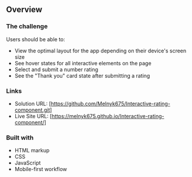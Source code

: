 ## Overview

### The challenge

Users should be able to:

- View the optimal layout for the app depending on their device's screen size
- See hover states for all interactive elements on the page
- Select and submit a number rating
- See the "Thank you" card state after submitting a rating

### Links

- Solution URL: [https://github.com/Melnyk675/Interactive-rating-component.git]
- Live Site URL: [https://melnyk675.github.io/Interactive-rating-component/]

### Built with

- HTML markup
- CSS
- JavaScript
- Mobile-first workflow
